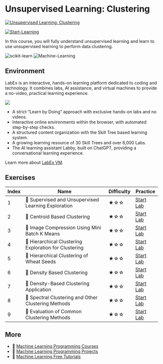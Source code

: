 # Unsupervised Learning: Clustering

[![Unsupervised Learning: Clustering](https://cover-creator.appbot.io/unsupervised-learning-clustering.png)](https://labex.io/courses/unsupervised-learning-clustering)

[![Start-Learning](https://img.shields.io/badge/Start-Learning-whitesmoke?style=for-the-badge)](https://labex.io/courses/unsupervised-learning-clustering)

In this course, you will fully understand unsupervised learning and learn to use unsupervised learning to perform data clustering.

![scikit-learn](https://img.shields.io/badge/scikit-learn-whitesmoke?style=for-the-badge&logo=scikit-learn)
![Machine-Learning](https://img.shields.io/badge/Machine-Learning-whitesmoke?style=for-the-badge&logo=machine-learning)


## Environment

LabEx is an interactive, hands-on learning platform dedicated to coding and technology. It combines labs, AI assistance, and virtual machines to provide a no-video, practical learning experience.

![](https://tutorial-screenshot.getvm.io/images/vm-1725247253.png)

- A strict “Learn by Doing” approach with exclusive hands-on labs and no videos.
- Interactive online environments within the browser, with automated step-by-step checks.
- A structured content organization with the Skill Tree based learning system.
- A growing learning resource of 30 Skill Trees and over 6,000 Labs.
- The AI learning assistant Labby, built on ChatGPT, providing a conversational learning experience.

Learn more about [LabEx VM](https://support.labex.io/using-labex/virtual-machine).

## Exercises

|   Index | Name                                                 | Difficulty   | Practice                                                                                                                  |
|---------|------------------------------------------------------|--------------|---------------------------------------------------------------------------------------------------------------------------|
|       1 | 📖 Supervised and Unsupervised Learning Exploration   | ★☆☆          | <a target='_blank' href='https://labex.io/labs/ml-supervised-and-unsupervised-learning-exploration-20815'>Start Lab</a>   |
|       2 | 📖 Centroid Based Clustering                          | ★☆☆          | <a target='_blank' href='https://labex.io/labs/ml-centroid-based-clustering-20754'>Start Lab</a>                          |
|       3 | 📖 Image Compression Using Mini Batch K Means         | ★☆☆          | <a target='_blank' href='https://labex.io/labs/ml-image-compression-using-mini-batch-k-means-20783'>Start Lab</a>         |
|       4 | 📖 Hierarchical Clustering Exploration for Clustering | ★☆☆          | <a target='_blank' href='https://labex.io/labs/ml-hierarchical-clustering-exploration-for-clustering-20782'>Start Lab</a> |
|       5 | 📖 Hierarchical Clustering of Wheat Seeds             | ★☆☆          | <a target='_blank' href='https://labex.io/labs/ml-hierarchical-clustering-of-wheat-seeds-20779'>Start Lab</a>             |
|       6 | 📖 Density Based Clustering                           | ★☆☆          | <a target='_blank' href='https://labex.io/labs/ml-density-based-clustering-20770'>Start Lab</a>                           |
|       7 | 📖 Density-Based Clustering Application               | ★☆☆          | <a target='_blank' href='https://labex.io/labs/ml-density-based-clustering-application-20820'>Start Lab</a>               |
|       8 | 📖 Spectral Clustering and Other Clustering Methods   | ★☆☆          | <a target='_blank' href='https://labex.io/labs/ml-spectral-clustering-and-other-clustering-methods-20811'>Start Lab</a>   |
|       9 | 📖 Evaluation of Common Clustering Methods            | ★☆☆          | <a target='_blank' href='https://labex.io/labs/ml-evaluation-of-common-clustering-methods-20774'>Start Lab</a>            |

## More

- 🔗 [Machine Learning Programming Courses](https://github.com/labex-labs/awesome-programming-courses)
- 🔗 [Machine Learning Programming Projects](https://github.com/labex-labs/awesome-programming-projects)
- 🔗 [Machine Learning Free Tutorials](https://github.com/labex-labs/ml-free-tutorials)

